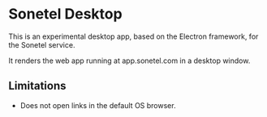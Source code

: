 # Sonetel Desktop

This is an experimental desktop app, based on the Electron framework, for the Sonetel service.

It renders the web app running at app.sonetel.com in a desktop window.

## Limitations

- Does not open links in the default OS browser.